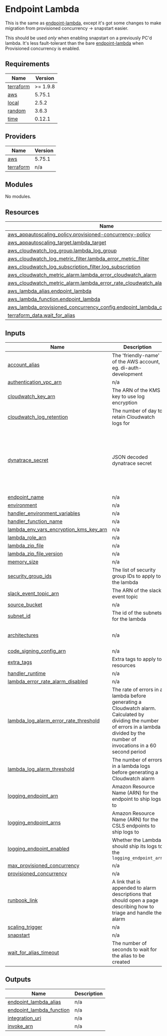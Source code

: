 # Endpoint Lambda

This is the same as [endpoint-lambda](../endpoint-lambda/), except it's got some changes to make migration from provisioned concurrency -> snapstart easier.

This should be used _only_ when enabling snapstart on a previously PC'd lambda. It's less fault-tolerant than the bare [endpoint-lambda](../endpoint-lambda/) when Provisioned concurrency is enabled.

<!-- BEGIN_TF_DOCS -->
## Requirements

| Name | Version |
|------|---------|
| <a name="requirement_terraform"></a> [terraform](#requirement\_terraform) | >= 1.9.8 |
| <a name="requirement_aws"></a> [aws](#requirement\_aws) | 5.75.1 |
| <a name="requirement_local"></a> [local](#requirement\_local) | 2.5.2 |
| <a name="requirement_random"></a> [random](#requirement\_random) | 3.6.3 |
| <a name="requirement_time"></a> [time](#requirement\_time) | 0.12.1 |

## Providers

| Name | Version |
|------|---------|
| <a name="provider_aws"></a> [aws](#provider\_aws) | 5.75.1 |
| <a name="provider_terraform"></a> [terraform](#provider\_terraform) | n/a |

## Modules

No modules.

## Resources

| Name | Type |
|------|------|
| [aws_appautoscaling_policy.provisioned-concurrency-policy](https://registry.terraform.io/providers/hashicorp/aws/5.75.1/docs/resources/appautoscaling_policy) | resource |
| [aws_appautoscaling_target.lambda_target](https://registry.terraform.io/providers/hashicorp/aws/5.75.1/docs/resources/appautoscaling_target) | resource |
| [aws_cloudwatch_log_group.lambda_log_group](https://registry.terraform.io/providers/hashicorp/aws/5.75.1/docs/resources/cloudwatch_log_group) | resource |
| [aws_cloudwatch_log_metric_filter.lambda_error_metric_filter](https://registry.terraform.io/providers/hashicorp/aws/5.75.1/docs/resources/cloudwatch_log_metric_filter) | resource |
| [aws_cloudwatch_log_subscription_filter.log_subscription](https://registry.terraform.io/providers/hashicorp/aws/5.75.1/docs/resources/cloudwatch_log_subscription_filter) | resource |
| [aws_cloudwatch_metric_alarm.lambda_error_cloudwatch_alarm](https://registry.terraform.io/providers/hashicorp/aws/5.75.1/docs/resources/cloudwatch_metric_alarm) | resource |
| [aws_cloudwatch_metric_alarm.lambda_error_rate_cloudwatch_alarm](https://registry.terraform.io/providers/hashicorp/aws/5.75.1/docs/resources/cloudwatch_metric_alarm) | resource |
| [aws_lambda_alias.endpoint_lambda](https://registry.terraform.io/providers/hashicorp/aws/5.75.1/docs/resources/lambda_alias) | resource |
| [aws_lambda_function.endpoint_lambda](https://registry.terraform.io/providers/hashicorp/aws/5.75.1/docs/resources/lambda_function) | resource |
| [aws_lambda_provisioned_concurrency_config.endpoint_lambda_concurrency_config](https://registry.terraform.io/providers/hashicorp/aws/5.75.1/docs/resources/lambda_provisioned_concurrency_config) | resource |
| [terraform_data.wait_for_alias](https://registry.terraform.io/providers/hashicorp/terraform/latest/docs/resources/data) | resource |

## Inputs

| Name | Description | Type | Default | Required |
|------|-------------|------|---------|:--------:|
| <a name="input_account_alias"></a> [account\_alias](#input\_account\_alias) | The 'friendly-name' of the AWS account, eg. di-auth-development | `string` | n/a | yes |
| <a name="input_authentication_vpc_arn"></a> [authentication\_vpc\_arn](#input\_authentication\_vpc\_arn) | n/a | `string` | n/a | yes |
| <a name="input_cloudwatch_key_arn"></a> [cloudwatch\_key\_arn](#input\_cloudwatch\_key\_arn) | The ARN of the KMS key to use log encryption | `string` | n/a | yes |
| <a name="input_cloudwatch_log_retention"></a> [cloudwatch\_log\_retention](#input\_cloudwatch\_log\_retention) | The number of day to retain Cloudwatch logs for | `number` | n/a | yes |
| <a name="input_dynatrace_secret"></a> [dynatrace\_secret](#input\_dynatrace\_secret) | JSON decoded dynatrace secret | <pre>object({<br/>    JAVA_LAYER = string<br/><br/>    DT_CONNECTION_AUTH_TOKEN     = string<br/>    DT_CONNECTION_BASE_URL       = string<br/>    DT_CLUSTER_ID                = string<br/>    DT_TENANT                    = string<br/>    DT_LOG_COLLECTION_AUTH_TOKEN = string<br/>  })</pre> | n/a | yes |
| <a name="input_endpoint_name"></a> [endpoint\_name](#input\_endpoint\_name) | n/a | `string` | n/a | yes |
| <a name="input_environment"></a> [environment](#input\_environment) | n/a | `string` | n/a | yes |
| <a name="input_handler_environment_variables"></a> [handler\_environment\_variables](#input\_handler\_environment\_variables) | n/a | `map(string)` | n/a | yes |
| <a name="input_handler_function_name"></a> [handler\_function\_name](#input\_handler\_function\_name) | n/a | `string` | n/a | yes |
| <a name="input_lambda_env_vars_encryption_kms_key_arn"></a> [lambda\_env\_vars\_encryption\_kms\_key\_arn](#input\_lambda\_env\_vars\_encryption\_kms\_key\_arn) | n/a | `string` | n/a | yes |
| <a name="input_lambda_role_arn"></a> [lambda\_role\_arn](#input\_lambda\_role\_arn) | n/a | `string` | n/a | yes |
| <a name="input_lambda_zip_file"></a> [lambda\_zip\_file](#input\_lambda\_zip\_file) | n/a | `string` | n/a | yes |
| <a name="input_lambda_zip_file_version"></a> [lambda\_zip\_file\_version](#input\_lambda\_zip\_file\_version) | n/a | `string` | n/a | yes |
| <a name="input_memory_size"></a> [memory\_size](#input\_memory\_size) | n/a | `number` | n/a | yes |
| <a name="input_security_group_ids"></a> [security\_group\_ids](#input\_security\_group\_ids) | The list of security group IDs to apply to the lambda | `list(string)` | n/a | yes |
| <a name="input_slack_event_topic_arn"></a> [slack\_event\_topic\_arn](#input\_slack\_event\_topic\_arn) | The ARN of the slack event topic | `string` | n/a | yes |
| <a name="input_source_bucket"></a> [source\_bucket](#input\_source\_bucket) | n/a | `string` | n/a | yes |
| <a name="input_subnet_id"></a> [subnet\_id](#input\_subnet\_id) | The id of the subnets for the lambda | `list(string)` | n/a | yes |
| <a name="input_architectures"></a> [architectures](#input\_architectures) | n/a | `list(string)` | <pre>[<br/>  "x86_64"<br/>]</pre> | no |
| <a name="input_code_signing_config_arn"></a> [code\_signing\_config\_arn](#input\_code\_signing\_config\_arn) | n/a | `any` | `null` | no |
| <a name="input_extra_tags"></a> [extra\_tags](#input\_extra\_tags) | Extra tags to apply to resources | `map(string)` | `{}` | no |
| <a name="input_handler_runtime"></a> [handler\_runtime](#input\_handler\_runtime) | n/a | `string` | `"java17"` | no |
| <a name="input_lambda_error_rate_alarm_disabled"></a> [lambda\_error\_rate\_alarm\_disabled](#input\_lambda\_error\_rate\_alarm\_disabled) | n/a | `bool` | `false` | no |
| <a name="input_lambda_log_alarm_error_rate_threshold"></a> [lambda\_log\_alarm\_error\_rate\_threshold](#input\_lambda\_log\_alarm\_error\_rate\_threshold) | The rate of errors in a lambda before generating a Cloudwatch alarm. Calculated by dividing the number of errors in a lambda divided by the number of invocations in a 60 second period | `number` | `10` | no |
| <a name="input_lambda_log_alarm_threshold"></a> [lambda\_log\_alarm\_threshold](#input\_lambda\_log\_alarm\_threshold) | The number of errors in a lambda logs before generating a Cloudwatch alarm | `number` | `5` | no |
| <a name="input_logging_endpoint_arn"></a> [logging\_endpoint\_arn](#input\_logging\_endpoint\_arn) | Amazon Resource Name (ARN) for the endpoint to ship logs to | `string` | `""` | no |
| <a name="input_logging_endpoint_arns"></a> [logging\_endpoint\_arns](#input\_logging\_endpoint\_arns) | Amazon Resource Name (ARN) for the CSLS endpoints to ship logs to | `list(string)` | `[]` | no |
| <a name="input_logging_endpoint_enabled"></a> [logging\_endpoint\_enabled](#input\_logging\_endpoint\_enabled) | Whether the Lambda should ship its logs to the `logging_endpoint_arn` | `bool` | `false` | no |
| <a name="input_max_provisioned_concurrency"></a> [max\_provisioned\_concurrency](#input\_max\_provisioned\_concurrency) | n/a | `number` | `5` | no |
| <a name="input_provisioned_concurrency"></a> [provisioned\_concurrency](#input\_provisioned\_concurrency) | n/a | `number` | `0` | no |
| <a name="input_runbook_link"></a> [runbook\_link](#input\_runbook\_link) | A link that is appended to alarm descriptions that should open a page describing how to triage and handle the alarm | `string` | `null` | no |
| <a name="input_scaling_trigger"></a> [scaling\_trigger](#input\_scaling\_trigger) | n/a | `number` | `0.7` | no |
| <a name="input_snapstart"></a> [snapstart](#input\_snapstart) | n/a | `bool` | `false` | no |
| <a name="input_wait_for_alias_timeout"></a> [wait\_for\_alias\_timeout](#input\_wait\_for\_alias\_timeout) | The number of seconds to wait for the alias to be created | `number` | `300` | no |

## Outputs

| Name | Description |
|------|-------------|
| <a name="output_endpoint_lambda_alias"></a> [endpoint\_lambda\_alias](#output\_endpoint\_lambda\_alias) | n/a |
| <a name="output_endpoint_lambda_function"></a> [endpoint\_lambda\_function](#output\_endpoint\_lambda\_function) | n/a |
| <a name="output_integration_uri"></a> [integration\_uri](#output\_integration\_uri) | n/a |
| <a name="output_invoke_arn"></a> [invoke\_arn](#output\_invoke\_arn) | n/a |
<!-- END_TF_DOCS -->
